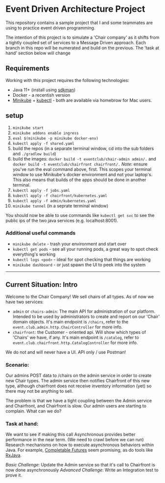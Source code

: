 # Event Driven Architecture Project

This repository contains a sample project that I and some teammates are using to practice event driven programming.

The intention of this project is to simulate a 'Chair company' as it shifts from a tightly coupled set of services to a Message Driven approach.
Each branch in this repo will be numerated and build on the previous. The 'task at hand' section below will change

## Requirements

Working with this project requires the following technologies:

* Java 11+ (install using [sdkman](https://sdkman.io/))
* Docker - a recentish version
* [Minikube](https://minikube.sigs.k8s.io/docs/start/) + [kubectl](https://kubernetes.io/docs/reference/kubectl/) - both are available via homebrow for Mac users.


## setup

1. `minikube start`
1. `minikube addons enable ingress`
1. `eval $(minikube -p minikube docker-env)`
1. `kubectl apply -f shared.yaml`
1. build the repos (in a separate terminal window, cd into the sub folders and `./gradlew build`)
1. build the images: `docker build -t eventclub/chair-admin admin/.` and `docker build -t eventclub/chairfront chairfront/.` _Note_: ensure you've run the eval command above, first. This scopes your terminal window to use Minikube's docker environment and not your laptop's. This also means that builds of the apps should be done in another terminal.
1. `kubectl apply -f jobs.yaml`
1. `kubectl apply -f chairfront/kubernetes.yaml`
1. `kubectl apply -f admin/kubernetes.yaml`
1. `minikube tunnel` (in a seprate terminal window)

You should now be able to use commands like `kubectl get svc` to see the public ips of the two java services (e.g. localhost:8001).

### Additional useful commands

* `minikube delete` - trash your environment and start over
* `kubectl get pods` - see all your running pods, a great way to spot check everything's working
* `kubectl logs <pod>` - ideal for spot checking that things are working
* `minikube dashboard` - or just spawn the UI to peek into the system 

---


## Current Situation: Intro

Welcome to the Chair Company! We sell chairs of all types. As of now we have two services: 

* `admin` or `chairs-admin`: The main API for administration of our platform. Intended to be used by administrators to create and report on our 'Chair' domain objects. It's main endpoint is `/chairs`, refer to the `event.club.admin.http.ChairController` for more info.
* `chairfront`: the Customer - oriented api. Will show which types of 'Chairs' we have, if any. It's main endpoint is `/catalog`, refer to `event.club.chairfront.http.CatalogController` for more info.

We do not and will never have a UI. API only / use Postman!

### Scenario:

Our admins POST data to /chairs on the admin service in order to create new Chair types. The admin service then notifies Chairfront of this new type, although chairfront does not receive inventory information (yet) so there may not be anything to sell.

The problem is that we have a tight coupling between the Admin service and Chairfront, and Chairfront is slow. Our admin users are starting to complain. What can we do?

### Task at hand:

We want to see if making this call Asynchronous provides better performance in the near term. (We need to crawl before we can run) Research mechanisms on how to execute asynchronous behaviors within Java. For example, [Completable Futures](https://docs.oracle.com/javase/8/docs/api/java/util/concurrent/CompletableFuture.html) seem promising, as do tools like [RxJava](https://github.com/ReactiveX/RxJava).

_Basic Challenge_: Update the Admin service so that it's call to Chairfront is now done asynchronously
_Advanced Challenge_: Write an Integration test to prove it.
